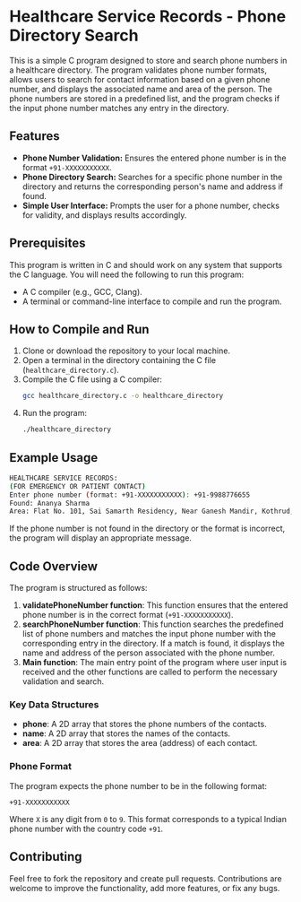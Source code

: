 # Healthcare Service Records - Phone Directory Search

This is a simple C program designed to store and search phone numbers in a healthcare directory. The program validates phone number formats, allows users to search for contact information based on a given phone number, and displays the associated name and area of the person. The phone numbers are stored in a predefined list, and the program checks if the input phone number matches any entry in the directory.

## Features

- **Phone Number Validation:** Ensures the entered phone number is in the format `+91-XXXXXXXXXXX`.
- **Phone Directory Search:** Searches for a specific phone number in the directory and returns the corresponding person's name and address if found.
- **Simple User Interface:** Prompts the user for a phone number, checks for validity, and displays results accordingly.

## Prerequisites

This program is written in C and should work on any system that supports the C language. You will need the following to run this program:

- A C compiler (e.g., GCC, Clang).
- A terminal or command-line interface to compile and run the program.

## How to Compile and Run

1. Clone or download the repository to your local machine.
2. Open a terminal in the directory containing the C file (`healthcare_directory.c`).
3. Compile the C file using a C compiler:
   ```bash
   gcc healthcare_directory.c -o healthcare_directory
   ```
4. Run the program:
   ```bash
   ./healthcare_directory
   ```

## Example Usage

```bash
HEALTHCARE SERVICE RECORDS:
(FOR EMERGENCY OR PATIENT CONTACT)
Enter phone number (format: +91-XXXXXXXXXXX): +91-9988776655
Found: Ananya Sharma
Area: Flat No. 101, Sai Samarth Residency, Near Ganesh Mandir, Kothrud, Pune
```

If the phone number is not found in the directory or the format is incorrect, the program will display an appropriate message.

## Code Overview

The program is structured as follows:

1. **validatePhoneNumber function**: This function ensures that the entered phone number is in the correct format (`+91-XXXXXXXXXXX`).
2. **searchPhoneNumber function**: This function searches the predefined list of phone numbers and matches the input phone number with the corresponding entry in the directory. If a match is found, it displays the name and address of the person associated with the phone number.
3. **Main function**: The main entry point of the program where user input is received and the other functions are called to perform the necessary validation and search.

### Key Data Structures

- **phone**: A 2D array that stores the phone numbers of the contacts.
- **name**: A 2D array that stores the names of the contacts.
- **area**: A 2D array that stores the area (address) of each contact.

### Phone Format

The program expects the phone number to be in the following format:
```
+91-XXXXXXXXXXX
```
Where `X` is any digit from `0` to `9`. This format corresponds to a typical Indian phone number with the country code `+91`.

## Contributing

Feel free to fork the repository and create pull requests. Contributions are welcome to improve the functionality, add more features, or fix any bugs.
